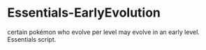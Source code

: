 # Essentials-EarlyEvolution
certain pokémon who evolve per level may evolve in an early level. Essentials script.
